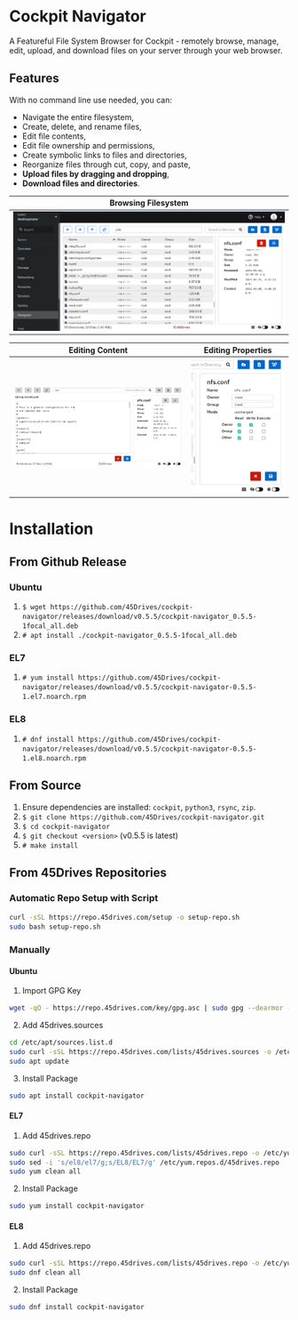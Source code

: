# Cockpit Navigator
A Featureful File System Browser for Cockpit - remotely browse, manage, edit, upload, and download files on your server through your web browser.  

## Features
With no command line use needed, you can:
* Navigate the entire filesystem,
* Create, delete, and rename files,
* Edit file contents,
* Edit file ownership and permissions,
* Create symbolic links to files and directories,
* Reorganize files through cut, copy, and paste,
* **Upload files by dragging and dropping**,
* **Download files and directories**.

| Browsing Filesystem |
|---------------------|
| ![User Interface](doc/ui_root.png) |

| Editing Content | Editing Properties | 
|-----------------|--------------------|
| ![Edit Contents](doc/ui_editor.png) | ![Edit Preferences](doc/ui_prefs.png) |

# Installation
## From Github Release
### Ubuntu
1. `$ wget https://github.com/45Drives/cockpit-navigator/releases/download/v0.5.5/cockpit-navigator_0.5.5-1focal_all.deb`
1. `# apt install ./cockpit-navigator_0.5.5-1focal_all.deb`
### EL7
1. `# yum install https://github.com/45Drives/cockpit-navigator/releases/download/v0.5.5/cockpit-navigator-0.5.5-1.el7.noarch.rpm`
### EL8
1. `# dnf install https://github.com/45Drives/cockpit-navigator/releases/download/v0.5.5/cockpit-navigator-0.5.5-1.el8.noarch.rpm`
## From Source
1. Ensure dependencies are installed: `cockpit`, `python3`, `rsync`, `zip`.
1. `$ git clone https://github.com/45Drives/cockpit-navigator.git`
1. `$ cd cockpit-navigator`
1. `$ git checkout <version>` (v0.5.5 is latest)
1. `# make install`
## From 45Drives Repositories
### Automatic Repo Setup with Script
```sh
curl -sSL https://repo.45drives.com/setup -o setup-repo.sh
sudo bash setup-repo.sh
```
### Manually
#### Ubuntu
1. Import GPG Key
```sh
wget -qO - https://repo.45drives.com/key/gpg.asc | sudo gpg --dearmor -o /usr/share/keyrings/45drives-archive-keyring.gpg
```
2. Add 45drives.sources
```sh
cd /etc/apt/sources.list.d
sudo curl -sSL https://repo.45drives.com/lists/45drives.sources -o /etc/apt/sources.list.d/45drives.sources
sudo apt update
```
3. Install Package
```sh
sudo apt install cockpit-navigator
```
#### EL7
1. Add 45drives.repo
```sh
sudo curl -sSL https://repo.45drives.com/lists/45drives.repo -o /etc/yum.repos.d/45drives.repo
sudo sed -i 's/el8/el7/g;s/EL8/EL7/g' /etc/yum.repos.d/45drives.repo
sudo yum clean all
```
2. Install Package
```bash
sudo yum install cockpit-navigator
```
#### EL8
1. Add 45drives.repo
```sh
sudo curl -sSL https://repo.45drives.com/lists/45drives.repo -o /etc/yum.repos.d/45drives.repo
sudo dnf clean all
```
2. Install Package
```bash
sudo dnf install cockpit-navigator
```
